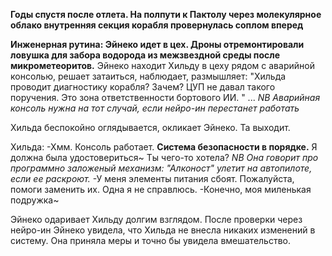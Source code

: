 **Годы спустя после отлета. На полпути к Пактолу через молекулярное облако внутренняя секция корабля провернулась соплом вперед**

**Инженерная рутина: Эйнеко идет в цех. Дроны отремонтировали ловушка для забора водорода из межзвездной среды после микрометеоритов.**
Эйнеко находит Хильду в цеху рядом с аварийной консолью, решает затаиться, наблюдает, размышляет:
"Хильда проводит диагностику корабля? Зачем? ЦУП не давал такого поручения. Это зона ответственности бортового ИИ. "
...
*NB Аварийная консоль нужна на тот случай, если нейро-ин перестанет работать*

Хильда беспокойно оглядывается, окликает Эйнеко. Та выходит.

Хильда:
-Хмм. Консоль работает. **Система безопасности в порядке.** Я должна была удостовериться~ Ты чего-то хотела?
*NB Она говорит про программно заложеный механизм: "Алконост" улетит на автопилоте, если ее раскроют.*
-У меня элементы питания сбоят. Пожалуйста, помоги заменить их. Одна я не справлюсь.
-Конечно, моя миленькая подружка~
 
 Эйнеко одаривает Хильду долгим взглядом. После проверки через нейро-ин Эйнеко увидела, что Хильда не внесла никаких изменений в систему. Она приняла меры и точно бы увидела вмешательство.
